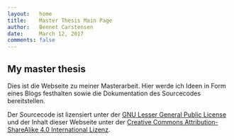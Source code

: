 ```yaml
---
layout:   home
title:    Master Thesis Main Page
author:   Bennet Carstensen
date:     March 12, 2017
comments: false
---
```


## My master thesis

Dies ist die Webseite zu meiner Masterarbeit. Hier werde ich Ideen in Form eines
Blogs festhalten sowie die Dokumentation des Sourcecodes bereitstellen.

Der Sourcecode ist lizensiert unter der
[GNU Lesser General Public License](https://www.gnu.org/licenses/lgpl-3.0.html)
und der Inhalt dieser Webseite unter der
[Creative Commons Attribution-ShareAlike 4.0 International Lizenz](https://creativecommons.org/licenses/by-sa/4.0).
